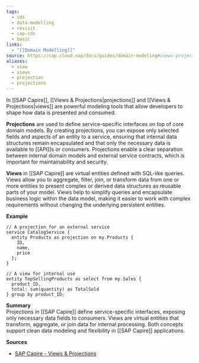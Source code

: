 ```yaml
---
tags:
  - cds
  - data-modelling
  - revisit
  - cap-cds
  - basic
links:
  - "[[Domain Modelling]]"
source: https://cap.cloud.sap/docs/guides/domain-modeling#views-projections
aliases:
  - view
  - views
  - projection
  - projections
---
```

In [[SAP Capire]], [[Views & Projections|projections]] and [[Views & Projections|views]] are powerful modeling tools that allow developers to shape how data is presented and consumed.

**Projections** are used to define service-specific interfaces on top of core domain models. By creating projections, you can expose only selected fields and aspects of an entity to a service, ensuring that internal data structures remain encapsulated and that only the necessary data is available to [[API]]s or consumers. Projections enable a clear separation between internal domain models and external service contracts, which is important for maintainability and security.

**Views** in [[SAP Capire]] are virtual entities defined with SQL-like queries. Views allow you to aggregate, filter, join, or transform data from one or more entities to present complex or derived data structures as reusable parts of your model. Views help to simplify queries and encapsulate business logic within the data model, making it easier to work with complex requirements without changing the underlying persistent entities.

**Example**
```cds
// A projection for an external service
service CatalogService {
  entity Products as projection on my.Products {
    ID,
    name,
    price
  };
}

// A view for internal use
entity TopSellingProducts as select from my.Sales {
  product_ID,
  total: sum(quantity) as TotalSold
} group by product_ID;
```

**Summary**  
Projections in [[SAP Capire]] define service-specific interfaces, exposing only necessary data fields to consumers. Views are virtual entities that transform, aggregate, or join data for internal processing. Both concepts support clean data modeling and flexibility in [[SAP Capire]] applications.

**Sources**
- [SAP Capire - Views & Projections](https://cap.cloud.sap/docs/cds/cdl#views-projections)